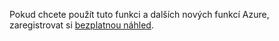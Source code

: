Pokud chcete použít tuto funkci a dalších nových funkcí Azure, zaregistrovat si [bezplatnou náhled](https://account.windowsazure.com/PreviewFeatures).


